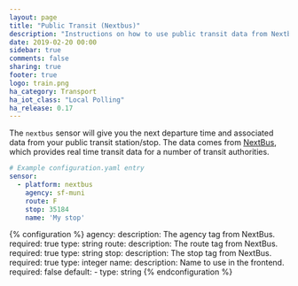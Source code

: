 ```yaml
---
layout: page
title: "Public Transit (Nextbus)"
description: "Instructions on how to use public transit data from Nextbus in Home Assistant."
date: 2019-02-20 00:00
sidebar: true
comments: false
sharing: true
footer: true
logo: train.png
ha_category: Transport
ha_iot_class: "Local Polling"
ha_release: 0.17
---
```


The `nextbus` sensor will give you the next departure time and associated data from your public transit station/stop. The data comes from [NextBus](https://www.nextbus.com), which provides real time transit data for a number of transit authorities.

```yaml
# Example configuration.yaml entry
sensor:
  - platform: nextbus
    agency: sf-muni
    route: F
    stop: 35184
    name: 'My stop'
```

{% configuration %}
agency:
  description: The agency tag from NextBus.
  required: true
  type: string
route:
  description: The route tag from NextBus.
  required: true
  type: string
stop:
  description: The stop tag from NextBus.
  required: true
  type: integer
name:
  description: Name to use in the frontend.
  required: false
  default: <Agency> - <Route>
  type: string
{% endconfiguration %}
